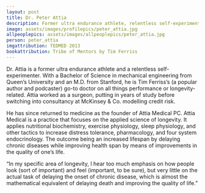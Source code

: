 ```yaml
---
layout: post
title: Dr. Peter Attia
description: Former ultra endurance athlete, relentless self-experimenter, and founder of Attia Medical PC 
image: assets/images/profilepics/peter_attia.jpg
allpeoplepics: assets/images/allpeoplepics/peter_attia.jpg
person: peter_attia
imgattribution: TEDMED 2013
bookattribution: Tribe of Mentors by Tim Ferriss
---
```


Dr. Attia is a former ultra endurance athlete and a relentless self-experimenter. With a Bachelor of Science in mechanical engineering from Queen’s University and an M.D. from Stanford, he is Tim Ferriss’s (a popular author and podcaster) go-to doctor on all things performance or longevity-related. Attia worked as a surgeon, putting in years of study before switching into consultancy at McKinsey & Co. modelling credit risk. 

He has since returned to medicine as the founder of Attia Medical PC. Attia Medical is a practice that focuses on the applied science of longevity. It applies nutritional biochemistry, exercise physiology, sleep physiology, and other tactics to increase distress tolerance, pharmacology, and four system endocrinology. The outcome being an increased lifespan by delaying chronic diseases while improving health span by means of improvements in the quality of one’s life. 

“In my specific area of longevity, I hear too much emphasis on how people look (sort of important) and feel (important, to be sure), but very little on the actual task of delaying the onset of chronic disease, which is almost the mathematical equivalent of delaying death and improving the quality of life.” 

